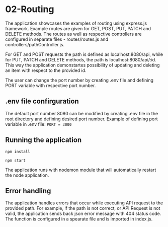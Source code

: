 # 02-Routing

The application showcases the examples of routing using express.js framework. Example routes are given for GET, POST, PUT, PATCH and DELETE methods. The routes as well as respective controllers are configured in separate files - routes/routes.js and controllers/pathController.js.

For GET and POST requests the path is defined as localhost:8080/api, while for PUT, PATCH and DELETE methods, the path is localhost:8080/api/:id. This way the application demonstartes possibility of updating and deleting an item with respect to the provided id.

The user can change the port number by creating .env file and defining PORT variable with respective port number.

## .env file confirguration

The default port number 8080 can be modified by creating .env file in the root directory and defining desired port number. 
Example of defining port variable in .env file:
`PORT = 3000`

## Running the application

`npm install`

`npm start`

The application runs with nodemon module that will automatically restart the node application.

## Error handling

The application handles errors that occur while executing API request to the provided path. For example, if the path is not correct, or API Request is not valid, the application sends back json error message with 404 status code. The function is configured in a spearate file and is imported in index.js.